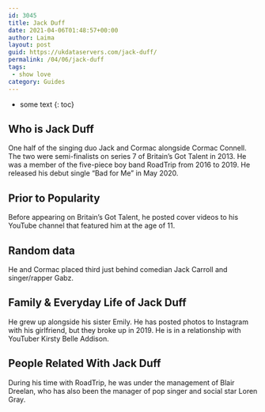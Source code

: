 ```yaml
---
id: 3045
title: Jack Duff
date: 2021-04-06T01:48:57+00:00
author: Laima
layout: post
guid: https://ukdataservers.com/jack-duff/
permalink: /04/06/jack-duff
tags:
 - show love
category: Guides
---
```


* some text
{: toc}


## Who is Jack Duff
                  
                  
                  
One half of the singing duo Jack and Cormac alongside Cormac Connell. The two were semi-finalists on series 7 of Britain&#8217;s Got Talent in 2013. He was a member of the five-piece boy band RoadTrip from 2016 to 2019. He released his debut single &#8220;Bad for Me&#8221; in May 2020.
                  
              
            
              
            
                
                
                
## Prior to Popularity
                  
                  
                  
Before appearing on Britain&#8217;s Got Talent, he posted cover videos to his YouTube channel that featured him at the age of 11. 
                  
              
            
              
            
                
                
                
## Random data
                  
                  
                  
He and Cormac placed third just behind comedian Jack Carroll and singer/rapper Gabz.
                  
              
            
              
            
                
                
                
## Family & Everyday Life of Jack Duff
                  
                  
                  
He grew up alongside his sister Emily. He has posted photos to Instagram with his girlfriend, but they broke up in 2019. He is in a relationship with YouTuber Kirsty Belle Addison.
                  
              
            
              
            
                
                
                
## People Related With Jack Duff
                  
                  
                  
During his time with RoadTrip, he was under the management of Blair Dreelan, who has also been the manager of pop singer and social star Loren Gray. 
                  
              
            
              
            
                
              
            
              
              
            
            
              
            
          
          
          